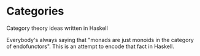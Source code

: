 # Categories
Category theory ideas written in Haskell


Everybody's always saying that "monads are just monoids in the category of endofunctors". 
This is an attempt to encode that fact in Haskell. 


